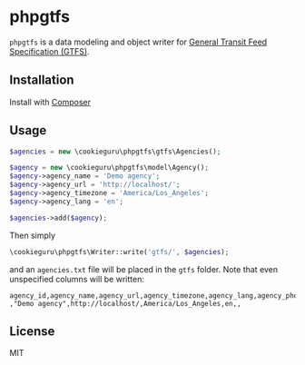phpgtfs
=======

`phpgtfs` is a data modeling and object writer for
[General Transit Feed Specification (GTFS)](https://developers.google.com/transit/gtfs/GTFS).

Installation
------------
Install with [Composer](https://getcomposer.org/)

Usage
-----
```php
$agencies = new \cookieguru\phpgtfs\gtfs\Agencies();

$agency = new \cookieguru\phpgtfs\model\Agency();
$agency->agency_name = 'Demo agency';
$agency->agency_url = 'http://localhost/';
$agency->agency_timezone = 'America/Los_Angeles';
$agency->agency_lang = 'en';

$agencies->add($agency);
```
Then simply
```php
\cookieguru\phpgtfs\Writer::write('gtfs/', $agencies);
```
and an `agencies.txt` file will be placed in the `gtfs` folder.  Note that even
unspecified columns will be written:
```csv
agency_id,agency_name,agency_url,agency_timezone,agency_lang,agency_phone,agency_fare_url
,"Demo agency",http://localhost/,America/Los_Angeles,en,,
```

License
-------
MIT